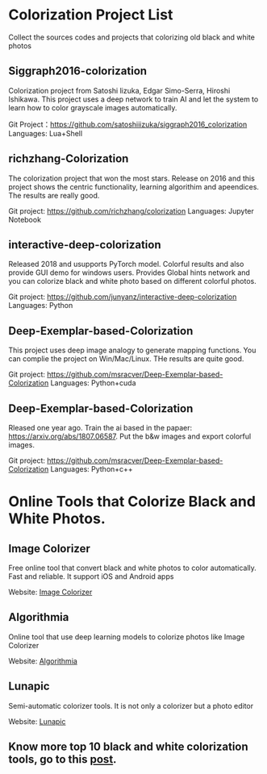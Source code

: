 # Colorization Project List
Collect the sources codes and projects that colorizing old black and white photos

## Siggraph2016-colorization
Colorization project from Satoshi lizuka, Edgar Simo-Serra, Hiroshi Ishikawa. This project uses a deep network to train AI and let the system to learn how to color grayscale images automatically.

Git Project：https://github.com/satoshiiizuka/siggraph2016_colorization
Languages: Lua+Shell

## richzhang-Colorization
The colorization project that won the most stars. Release on 2016 and this project shows the centric functionality, learning algorithim and apeendices. The results are really good.

Git project: https://github.com/richzhang/colorization
Languages: Jupyter Notebook

## interactive-deep-colorization
Released 2018 and usupports PyTorch model. Colorful results and also provide GUI demo for windows users. Provides Global hints network and you can colorize black and white photo based on different colorful photos.

Git project: https://github.com/junyanz/interactive-deep-colorization
Languages: Python

## Deep-Exemplar-based-Colorization
This project uses deep image analogy to generate mapping functions. You can complie the project on Win/Mac/Linux. THe results are quite good.

Git project: https://github.com/msracver/Deep-Exemplar-based-Colorization
Languages: Python+cuda

## Deep-Exemplar-based-Colorization
Rleased one year ago. Train the ai based in the papaer: https://arxiv.org/abs/1807.06587. Put the b&w images and export colorful images.

Git project: https://github.com/msracver/Deep-Exemplar-based-Colorization
Languages: Python+c++

# Online Tools that Colorize Black and White Photos.

## Image Colorizer
Free online tool that convert black and white photos to color automatically. Fast and reliable. It support iOS and Android apps

Website: [Image Colorizer](https://imagecolorizer.com)

## Algorithmia
Online tool that use deep learning models to colorize photos like Image Colorizer

Website: [Algorithmia](https://demos.algorithmia.com/colorize-photos)

## Lunapic
Semi-automatic colorizer tools. It is not only a colorizer but a photo editor

Website: [Lunapic](https://www341.lunapic.com/editor/)

## Know more top 10 black and white colorization tools, go to this [post](https://imglarger.com/blog/image-colorizer-tools/).
